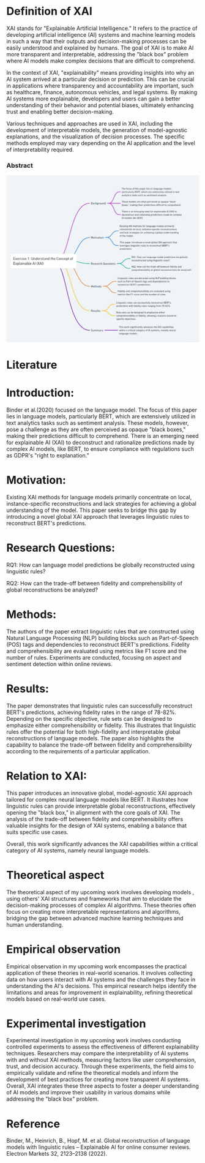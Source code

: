 # Definition of XAI
XAI stands for "Explainable Artificial Intelligence." It refers to the practice of developing artificial intelligence (AI) systems and machine learning models in such a way that their outputs and decision-making processes can be easily understood and explained by humans. The goal of XAI is to make AI more transparent and interpretable, addressing the "black box" problem where AI models make complex decisions that are difficult to comprehend.

In the context of XAI, "explainability" means providing insights into why an AI system arrived at a particular decision or prediction. This can be crucial in applications where transparency and accountability are important, such as healthcare, finance, autonomous vehicles, and legal systems. By making AI systems more explainable, developers and users can gain a better understanding of their behavior and potential biases, ultimately enhancing trust and enabling better decision-making.

Various techniques and approaches are used in XAI, including the development of interpretable models, the generation of model-agnostic explanations, and the visualization of decision processes. The specific methods employed may vary depending on the AI application and the level of interpretability required.

### Abstract

<img src="04367898f3f93984e2c18fb4255279a.jpg" alt="Abstract Word Cloud">

# Literature
# Introduction:
Binder et al.(2020) focused on the language model. The focus of this paper lies in language models, particularly BERT, which are extensively utilized in text analytics tasks such as sentiment analysis. These models, however, pose a challenge as they are often perceived as opaque "black boxes," making their predictions difficult to comprehend. There is an emerging need for explainable AI (XAI) to deconstruct and rationalize predictions made by complex AI models, like BERT, to ensure compliance with regulations such as GDPR's "right to explanation."

# Motivation:
Existing XAI methods for language models primarily concentrate on local, instance-specific reconstructions and lack strategies for achieving a global understanding of the model. This paper seeks to bridge this gap by introducing a novel global XAI approach that leverages linguistic rules to reconstruct BERT's predictions.

# Research Questions:
RQ1: How can language model predictions be globally reconstructed using linguistic rules?

RQ2: How can the trade-off between fidelity and comprehensibility of global reconstructions be analyzed?

# Methods:
The authors of the paper extract linguistic rules that are constructed using Natural Language Processing (NLP) building blocks such as Part-of-Speech (POS) tags and dependencies to reconstruct BERT's predictions. Fidelity and comprehensibility are evaluated using metrics like F1 score and the number of rules. Experiments are conducted, focusing on aspect and sentiment detection within online reviews.

# Results:
The paper demonstrates that linguistic rules can successfully reconstruct BERT's predictions, achieving fidelity rates in the range of 78-82%. Depending on the specific objective, rule sets can be designed to emphasize either comprehensibility or fidelity. This illustrates that linguistic rules offer the potential for both high-fidelity and interpretable global reconstructions of language models. The paper also highlights the capability to balance the trade-off between fidelity and comprehensibility according to the requirements of a particular application.

# Relation to XAI:
This paper introduces an innovative global, model-agnostic XAI approach tailored for complex neural language models like BERT. It illustrates how linguistic rules can provide interpretable global reconstructions, effectively opening the "black box," in alignment with the core goals of XAI. The analysis of the trade-off between fidelity and comprehensibility offers valuable insights for the design of XAI systems, enabling a balance that suits specific use cases.

Overall, this work significantly advances the XAI capabilities within a critical category of AI systems, namely neural language models.

# Theoretical aspect
The theoretical aspect of my upcoming work involves developing models , using others' XAI structures and frameworks that aim to elucidate the decision-making processes of complex AI algorithms. These theories often focus on creating more interpretable representations and algorithms, bridging the gap between advanced machine learning techniques and human understanding.

# Empirical observation
Empirical observation in my upcoming work encompasses the practical application of these theories in real-world scenarios. It involves collecting data on how users interact with AI systems and the challenges they face in understanding the AI's decisions. This empirical research helps identify the limitations and areas for improvement in explainability, refining theoretical models based on real-world use cases.

# Experimental investigation
Experimental investigation in my upcoming work involves conducting controlled experiments to assess the effectiveness of different explainability techniques. Researchers may compare the interpretability of AI systems with and without XAI methods, measuring factors like user comprehension, trust, and decision accuracy. Through these experiments, the field aims to empirically validate and refine the theoretical models and inform the development of best practices for creating more transparent AI systems. Overall, XAI integrates these three aspects to foster a deeper understanding of AI models and improve their usability in various domains while addressing the "black box" problem.

# Reference
Binder, M., Heinrich, B., Hopf, M. et al. Global reconstruction of language models with linguistic rules – Explainable AI for online consumer reviews. Electron Markets 32, 2123–2138 (2022). 






